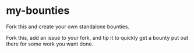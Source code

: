 # my-bounties

Fork this and create your own standalone bounties.

Fork this, add an issue to your fork, and tip it to quickly get a bounty put out there for some work you want done.
